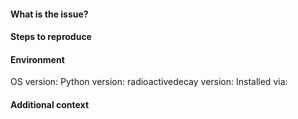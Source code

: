 <!-- Hi! Thank you for raising an issue with this package!
Note if you have a general usage question or feature request, please use the Discussions tab instead. -->

#### What is the issue?
<!-- Tell us what happens instead of the expected behaviour -->


#### Steps to reproduce
<!-- Provide a minimal example that reproduces the problem -->


#### Environment
OS version: <!-- Windows 10/Linux/macOS etc. -->
Python version: <!-- 3.6/3.7/3.8/3.9/3.10/3.11/3.12 -->
radioactivedecay version: <!-- ex. 0.4.16 -->
Installed via: <!-- pip/conda-forge -->


#### Additional context
<!--- Add any other context about the problem here, screenshots, etc. -->
